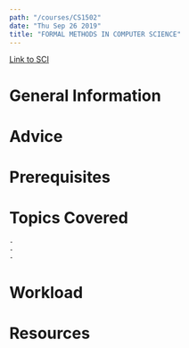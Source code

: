 ```yaml
---
path: "/courses/CS1502"
date: "Thu Sep 26 2019"
title: "FORMAL METHODS IN COMPUTER SCIENCE"
---
```

[Link to SCI]("http://courses.sci.pitt.edu/courses/courses/view/CS-1502")

# General Information

# Advice


# Prerequisites
<!-- PREREQ_REPLACEMENT (Do not remove) -->

<!-- END PREREQ_REPLACEMENT (Do not remove) -->
# Topics Covered
	- 
	-
	-
# Workload

<!-- TESTIMONIALS
# Testimonials
This gets replaced with Gatsby, its
data comes from Google Sheets for easier
editing!
-->

# Resources
